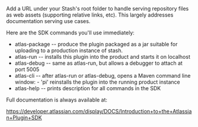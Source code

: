 Add a URL under your Stash's root folder to handle serving repository files as web assets (supporting relative links, etc).  This largely addresses documentation serving use cases.


Here are the SDK commands you'll use immediately:

- atlas-package -- produce the plugin packaged as a jar suitable for uploading to a production instance of stash.
- atlas-run   -- installs this plugin into the product and starts it on localhost
- atlas-debug -- same as atlas-run, but allows a debugger to attach at port 5005
- atlas-cli   -- after atlas-run or atlas-debug, opens a Maven command line window:
                - 'pi' reinstalls the plugin into the running product instance
- atlas-help  -- prints description for all commands in the SDK

Full documentation is always available at:

https://developer.atlassian.com/display/DOCS/Introduction+to+the+Atlassian+Plugin+SDK

